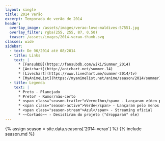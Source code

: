 ```yaml
---
layout: single
title: 2014 Verão
excerpt: Temporada de verão de 2014
header:
  overlay_image: /assets/images/verao-love-maldives-57551.jpg
  overlay_filter: rgba(255, 255, 87, 0.50)
  teaser: /assets/images/2014-verao-thumb.svg
classes: wide
sidebar:
  - text: De 06/2014 até 08/2014
  - title: Links
    text: |
      * [FansubDB](https://fansubdb.com/wiki/Summer_2014)
      * [Anichart](http://anichart.net/summer-14)
      * [Livechart](https://www.livechart.me/summer-2014/tv)
      * [MyAnimeList](https://myanimelist.net/anime/season/2014/summer)
  - title: Legenda
    text: |
      * Preto - Planejado
      * Preto? - Rumor/não-certo
      * <span class="season-trailer">Vermelho</span> - Lançaram vídeo promocional ou trailer
      * <span class="season-active">Verde</span> - Lançaram pelo menos um episódio
      * <span class="season-stream">Azul</span> - Streaming oficial
      * ~~Cortado~~ - Desistiram do projeto ("dropparam" ele)
---
```


<!-- Para editar a tabela abra o arquivo /data/seasons/2014-verao.yml -->
{% assign season = site.data.seasons['2014-verao'] %}
{% include season.md %}
